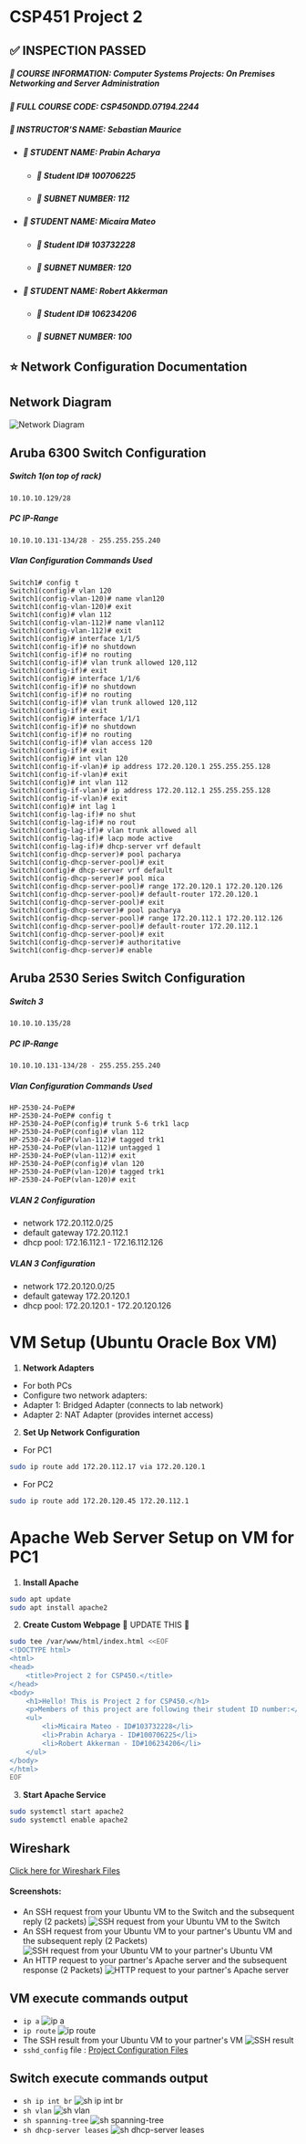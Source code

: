 # CSP451 Project 2
## :white_check_mark: INSPECTION PASSED
##### :blue_book: **COURSE INFORMATION:** Computer Systems Projects: On Premises Networking and Server Administration
##### :page_with_curl: **FULL COURSE CODE:** CSP450NDD.07194.2244 
##### :book: **INSTRUCTOR’S NAME:** Sebastian Maurice
- ##### :raising_hand: **STUDENT NAME:** Prabin Acharya
  - ##### :name_badge: Student ID# 100706225
  - ##### :pushpin: **SUBNET NUMBER:** 112
- ##### :raising_hand: **STUDENT NAME:** Micaira Mateo
  - ##### :name_badge: Student ID# 103732228
  - ##### :pushpin: **SUBNET NUMBER:** 120
- ##### :raising_hand: **STUDENT NAME:** Robert Akkerman
  - ##### :name_badge: Student ID# 106234206
  - ##### :pushpin: **SUBNET NUMBER:** 100

## :star: Network Configuration Documentation
## Network Diagram
![Network Diagram](https://github.com/103732228-myseneca/CSP450-Project/blob/main/Project2/images/screenshot_extras/Network%20Configuration%20Diagram.png)

## Aruba 6300 Switch Configuration
##### Switch 1(on top of rack)
```
10.10.10.129/28
```
##### PC IP-Range
```
10.10.10.131-134/28 - 255.255.255.240
```
##### Vlan Configuration Commands Used
```
Switch1# config t
Switch1(config)# vlan 120
Switch1(config-vlan-120)# name vlan120
Switch1(config-vlan-120)# exit
Switch1(config)# vlan 112
Switch1(config-vlan-112)# name vlan112
Switch1(config-vlan-112)# exit
Switch1(config)# interface 1/1/5
Switch1(config-if)# no shutdown
Switch1(config-if)# no routing
Switch1(config-if)# vlan trunk allowed 120,112
Switch1(config-if)# exit
Switch1(config)# interface 1/1/6
Switch1(config-if)# no shutdown
Switch1(config-if)# no routing
Switch1(config-if)# vlan trunk allowed 120,112
Switch1(config-if)# exit
Switch1(config)# interface 1/1/1
Switch1(config-if)# no shutdown
Switch1(config-if)# no routing
Switch1(config-if)# vlan access 120
Switch1(config-if)# exit
Switch1(config)# int vlan 120
Switch1(config-if-vlan)# ip address 172.20.120.1 255.255.255.128
Switch1(config-if-vlan)# exit
Switch1(config)# int vlan 112
Switch1(config-if-vlan)# ip address 172.20.112.1 255.255.255.128
Switch1(config-if-vlan)# exit
Switch1(config)# int lag 1
Switch1(config-lag-if)# no shut
Switch1(config-lag-if)# no rout
Switch1(config-lag-if)# vlan trunk allowed all
Switch1(config-lag-if)# lacp mode active
Switch1(config-lag-if)# dhcp-server vrf default
Switch1(config-dhcp-server)# pool pacharya
Switch1(config-dhcp-server-pool)# exit
Switch1(config)# dhcp-server vrf default
Switch1(config-dhcp-server)# pool mica
Switch1(config-dhcp-server-pool)# range 172.20.120.1 172.20.120.126
Switch1(config-dhcp-server-pool)# default-router 172.20.120.1
Switch1(config-dhcp-server-pool)# exit
Switch1(config-dhcp-server)# pool pacharya
Switch1(config-dhcp-server-pool)# range 172.20.112.1 172.20.112.126
Switch1(config-dhcp-server-pool)# default-router 172.20.112.1
Switch1(config-dhcp-server-pool)# exit
Switch1(config-dhcp-server)# authoritative
Switch1(config-dhcp-server)# enable
```

## Aruba 2530 Series Switch Configuration
##### Switch 3
```
10.10.10.135/28
```
##### PC IP-Range
```
10.10.10.131-134/28 - 255.255.255.240
```
##### Vlan Configuration Commands Used
```
HP-2530-24-PoEP#
HP-2530-24-PoEP# config t
HP-2530-24-PoEP(config)# trunk 5-6 trk1 lacp
HP-2530-24-PoEP(config)# vlan 112
HP-2530-24-PoEP(vlan-112)# tagged trk1
HP-2530-24-PoEP(vlan-112)# untagged 1
HP-2530-24-PoEP(vlan-112)# exit
HP-2530-24-PoEP(config)# vlan 120
HP-2530-24-PoEP(vlan-120)# tagged trk1
HP-2530-24-PoEP(vlan-120)# exit
```

##### VLAN 2 Configuration
- network 172.20.112.0/25
- default gateway 172.20.112.1
- dhcp pool: 172.16.112.1 - 172.16.112.126
##### VLAN 3 Configuration
- network 172.20.120.0/25
- default gateway 172.20.120.1
- dhcp pool: 172.20.120.1 - 172.20.120.126


# VM Setup (Ubuntu Oracle Box VM)
1. **Network Adapters**
- For both PCs
- Configure two network adapters:
- Adapter 1: Bridged Adapter (connects to lab network)
- Adapter 2: NAT Adapter (provides internet access)

2. **Set Up Network Configuration**
- For PC1
```bash
sudo ip route add 172.20.112.17 via 172.20.120.1
```
- For PC2
```bash
sudo ip route add 172.20.120.45 172.20.112.1
```

# Apache Web Server Setup on VM for PC1
1. **Install Apache**
```bash
sudo apt update
sudo apt install apache2
```

2. **Create Custom Webpage** :pushpin: UPDATE THIS :pushpin:
```bash
sudo tee /var/www/html/index.html <<EOF
<!DOCTYPE html>
<html>
<head>
    <title>Project 2 for CSP450.</title>
</head>
<body>
    <h1>Hello! This is Project 2 for CSP450.</h1>
    <p>Members of this project are following their student ID number:</p>
    <ul>
        <li>Micaira Mateo - ID#103732228</li>
        <li>Prabin Acharya - ID#100706225</li>
        <li>Robert Akkerman - ID#106234206</li>
    </ul>
</body>
</html>
EOF

```

3. **Start Apache Service**
```bash
sudo systemctl start apache2
sudo systemctl enable apache2
```

## Wireshark
[Click here for Wireshark Files](https://github.com/103732228-myseneca/CSP450-Project/tree/main/Project2/wireshark)
#### Screenshots:
- An SSH request from your Ubuntu VM to the Switch and the subsequent reply (2 packets) 
![SSH request from your Ubuntu VM to the Switch](https://github.com/103732228-myseneca/CSP450-Project/blob/main/Project2/images/screenshot_extras/wireshark%20screenshot%20ssh%20request%20ubuntu%20vm%20to%20switch.png)
- An SSH request from your Ubuntu VM to your partner's Ubuntu VM and the subsequent reply (2 Packets)
![SSH request from your Ubuntu VM to your partner's Ubuntu VM](https://github.com/103732228-myseneca/CSP450-Project/blob/main/Project2/images/screenshot_extras/wireshark%20screenshot%20ssh%20request%20ubuntu%20vm%20to%20partner%20vm.png)
- An HTTP request to your partner's Apache server and the subsequent response (2 Packets) 
![HTTP request to your partner's Apache server](https://github.com/103732228-myseneca/CSP450-Project/blob/main/Project2/images/screenshot_extras/wireshark%20screenshot%20http%20request%20to%20your%20partner%20apache%20server.png)
 

## VM execute commands output
- `ip a`
![ip a](https://github.com/103732228-myseneca/CSP450-Project/blob/main/Project2/images/commands_entered/ip%20a%20from%20pc%201.png)
- `ip route`
![ip route](https://github.com/103732228-myseneca/CSP450-Project/blob/main/Project2/images/commands_entered/ip%20route.png)
- The SSH result from your Ubuntu VM to your partner's VM
![SSH result](https://github.com/103732228-myseneca/CSP450-Project/blob/main/Project2/images/commands_entered/ssh%20result%20from%20pc%201%20to%20pc%202.png)
- `sshd_config` file :
[Project Configuration Files]()

## Switch execute commands output
- `sh ip int br`
![sh ip int br](https://github.com/103732228-myseneca/CSP450-Project/blob/main/Project2/images/commands_entered/sh%20ip%20int%20br.png)
- `sh vlan`
![sh vlan](https://github.com/103732228-myseneca/CSP450-Project/blob/main/Project2/images/commands_entered/sh%20vlan.png)
- `sh spanning-tree`
![sh spanning-tree](https://github.com/103732228-myseneca/CSP450-Project/blob/main/Project2/images/commands_entered/sh%20spanning-tree.png)
- `sh dhcp-server leases`
![sh dhcp-server leases](https://github.com/103732228-myseneca/CSP450-Project/blob/main/Project2/images/commands_entered/sh%20dhcp-server%20leases.png)




